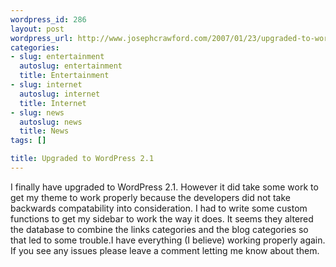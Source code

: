```yaml
--- 
wordpress_id: 286
layout: post
wordpress_url: http://www.josephcrawford.com/2007/01/23/upgraded-to-wordpress-21/
categories: 
- slug: entertainment
  autoslug: entertainment
  title: Entertainment
- slug: internet
  autoslug: internet
  title: Internet
- slug: news
  autoslug: news
  title: News
tags: []

title: Upgraded to WordPress 2.1
---
```

I finally have upgraded to WordPress 2.1.  However it did take some work to get my theme to work properly because the developers did not take backwards compatability into consideration.  I had to write some custom functions to get my sidebar to work the way it does.  It seems they altered the database to combine the links categories and the blog categories so that led to some trouble.I have everything (I believe) working properly again.  If you see any issues please leave a comment letting me know about them.
